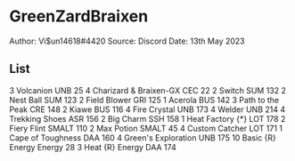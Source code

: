 # GreenZardBraixen

Author: Vi$un14618#4420
Source: Discord
Date: 13th May 2023

## List

3 Volcanion UNB 25
4 Charizard & Braixen-GX CEC 22
2 Switch SUM 132
2 Nest Ball SUM 123
2 Field Blower GRI 125
1 Acerola BUS 142
3 Path to the Peak CRE 148
2 Kiawe BUS 116
4 Fire Crystal UNB 173
4 Welder UNB 214
4 Trekking Shoes ASR 156
2 Big Charm SSH 158
1 Heat Factory {*} LOT 178
2 Fiery Flint SMALT 110
2 Max Potion SMALT 45
4 Custom Catcher LOT 171
1 Cape of Toughness DAA 160
4 Green's Exploration UNB 175
10 Basic {R} Energy Energy 28
3 Heat {R} Energy DAA 174
